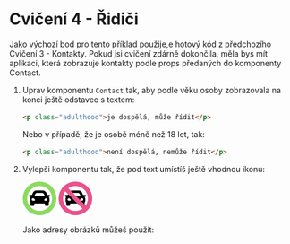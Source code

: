 # Cvičení 4 - Řidiči

Jako výchozí bod pro tento příklad použije,e hotový kód z předchozího Cvičení 3 - Kontakty. Pokud jsi cvičení zdárně dokončila, měla bys mít aplikaci, která zobrazuje kontakty podle props předaných do komponenty Contact.

1. Uprav komponentu `Contact` tak, aby podle věku osoby zobrazovala na konci ještě odstavec s textem:

	```html
	<p class="adulthood">je dospělá, může řídit</p>
	```

	Nebo v případě, že je osobě méně než 18 let, tak:
	```html
	<p class="adulthood">není dospělá, nemůže řídit</p>
	```

1. Vylepši komponentu tak, že pod text umístíš ještě vhodnou ikonu:

	![Může řídit](can-drive.png) ![Nemůže řídit](cant-drive.png)

	Jako adresy obrázků můžeš použít:

